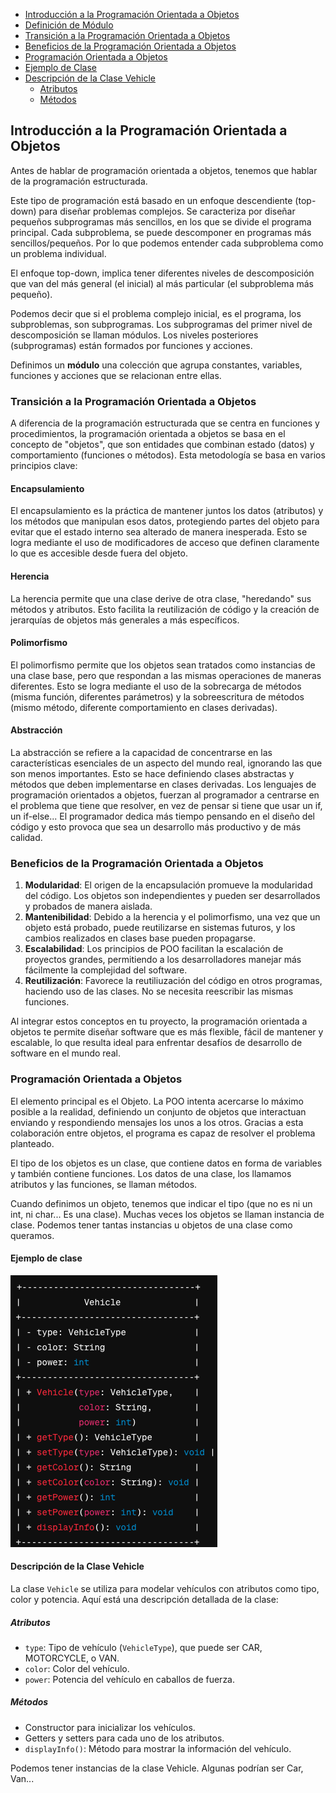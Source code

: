- [Introducción a la Programación Orientada a Objetos](#introducción-a-la-programación-orientada-a-objetos)
- [Definición de Módulo](#definición-de-módulo)
- [Transición a la Programación Orientada a Objetos](#transición-a-la-programación-orientada-a-objetos)
- [Beneficios de la Programación Orientada a Objetos](#beneficios-de-la-programación-orientada-a-objetos)
- [Programación Orientada a Objetos](#programación-orientada-a-objetos)
- [Ejemplo de Clase](#ejemplo-de-clase)
- [Descripción de la Clase Vehicle](#descripción-de-la-clase-vehicle)
    - [Atributos](#atributos)
    - [Métodos](#métodos)

## Introducción a la Programación Orientada a Objetos

Antes de hablar de programación orientada a objetos, tenemos que hablar de la programación estructurada.

Este tipo de programación está basado en un enfoque descendiente (top-down) para diseñar problemas complejos. Se caracteriza por diseñar pequeños subprogramas más sencillos, en los que se divide el programa principal. Cada subproblema, se puede descomponer en programas más sencillos/pequeños. Por lo que podemos entender cada subproblema como un problema individual.

El enfoque top-down, implica tener diferentes niveles de descomposición que van del más general (el inicial) al más particular (el subproblema más pequeño).

Podemos decir que si el problema complejo inicial, es el programa, los subproblemas, son subprogramas. Los subprogramas del primer nivel de descomposición se llaman módulos. Los niveles posteriores (subprogramas) están formados por funciones y acciones. 

Definimos un **módulo** una colección que agrupa constantes, variables, funciones y acciones que se relacionan entre ellas. 

### Transición a la Programación Orientada a Objetos

A diferencia de la programación estructurada que se centra en funciones y procedimientos, la programación orientada a objetos se basa en el concepto de "objetos", que son entidades que combinan estado (datos) y comportamiento (funciones o métodos). Esta metodología se basa en varios principios clave:

#### Encapsulamiento

El encapsulamiento es la práctica de mantener juntos los datos (atributos) y los métodos que manipulan esos datos, protegiendo partes del objeto para evitar que el estado interno sea alterado de manera inesperada. Esto se logra mediante el uso de modificadores de acceso que definen claramente lo que es accesible desde fuera del objeto.

#### Herencia

La herencia permite que una clase derive de otra clase, "heredando" sus métodos y atributos. Esto facilita la reutilización de código y la creación de jerarquías de objetos más generales a más específicos.

#### Polimorfismo

El polimorfismo permite que los objetos sean tratados como instancias de una clase base, pero que respondan a las mismas operaciones de maneras diferentes. Esto se logra mediante el uso de la sobrecarga de métodos (misma función, diferentes parámetros) y la sobreescritura de métodos (mismo método, diferente comportamiento en clases derivadas).

#### Abstracción

La abstracción se refiere a la capacidad de concentrarse en las características esenciales de un aspecto del mundo real, ignorando las que son menos importantes. Esto se hace definiendo clases abstractas y métodos que deben implementarse en clases derivadas.
Los lenguajes de programación orientados a objetos, fuerzan al programador a centrarse en el problema que tiene que resolver, en vez de pensar si tiene que usar un if, un if-else... El programador dedica más tiempo pensando en el diseño del código y esto provoca que sea un desarrollo más productivo y de más calidad.

### Beneficios de la Programación Orientada a Objetos

1. **Modularidad**: El origen de la encapsulación promueve la modularidad del código. Los objetos son independientes y pueden ser desarrollados y probados de manera aislada.
2. **Mantenibilidad**: Debido a la herencia y el polimorfismo, una vez que un objeto está probado, puede reutilizarse en sistemas futuros, y los cambios realizados en clases base pueden propagarse.
3. **Escalabilidad**: Los principios de POO facilitan la escalación de proyectos grandes, permitiendo a los desarrolladores manejar más fácilmente la complejidad del software.
4. **Reutilización**: Favorece la reutiliuzación del código en otros programas, haciendo uso de las clases. No se necesita reescribir las mismas funciones.

Al integrar estos conceptos en tu proyecto, la programación orientada a objetos te permite diseñar software que es más flexible, fácil de mantener y escalable, lo que resulta ideal para enfrentar desafíos de desarrollo de software en el mundo real.


### Programación Orientada a Objetos

El elemento principal es el Objeto. La POO intenta acercarse lo máximo posible a la realidad, definiendo un conjunto de objetos que interactuan enviando y respondiendo mensajes los unos a los otros. Gracias a esta colaboración entre objetos, el programa es capaz de resolver el problema planteado.

El tipo de los objetos es un clase, que contiene datos en forma de variables y también contiene funciones. Los datos de una clase, los llamamos atributos y las funciones, se llaman métodos.

Cuando definimos un objeto, tenemos que indicar el tipo (que no es ni un int, ni char... Es una clase). Muchas veces los objetos se llaman instancia de clase. Podemos tener tantas instancias u objetos de una clase como queramos. 


#### Ejemplo de clase

![Diagrama UML de la Clase Vehicle](image1.png)

#### Descripción de la Clase Vehicle

La clase `Vehicle` se utiliza para modelar vehículos con atributos como tipo, color y potencia. Aquí está una descripción detallada de la clase:

##### Atributos

- `type`: Tipo de vehículo (`VehicleType`), que puede ser CAR, MOTORCYCLE, o VAN.
- `color`: Color del vehículo.
- `power`: Potencia del vehículo en caballos de fuerza.

##### Métodos

- Constructor para inicializar los vehículos.
- Getters y setters para cada uno de los atributos.
- `displayInfo()`: Método para mostrar la información del vehículo.

Podemos tener instancias de la clase Vehicle. Algunas podrían ser Car, Van...